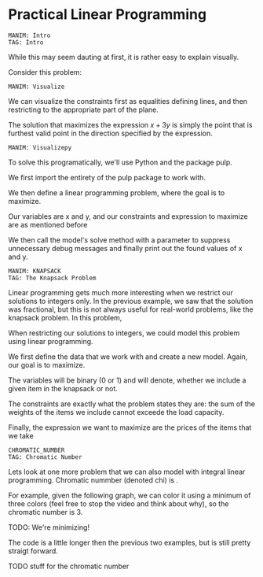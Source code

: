 # Practical Linear Programming

	MANIM: Intro
	TAG: Intro

<read the intro>

While this may seem dauting at first, it is rather easy to explain visually.

Consider this problem: <read the intro>

	MANIM: Visualize

We can visualize the constraints first as equalities defining lines, and then restricting to the appropriate part of the plane.

The solution that maximizes the expression $x + 3y$ is simply the point that is furthest valid point in the direction specified by the expression.

	MANIM: Visualizepy

To solve this programatically, we'll use Python and the package pulp.

We first import the entirety of the pulp package to work with.

We then define a linear programming problem, where the goal is to maximize.

Our variables are x and y, and our constraints and expression to maximize are as mentioned before

We then call the model's solve method with a parameter to suppress unnecessary debug messages and finally print out the found values of x and y.

	MANIM: KNAPSACK
	TAG: The Knapsack Problem

Linear programming gets much more interesting when we restrict our solutions to integers only. In the previous example, we saw that the solution was fractional, but this is not always useful for real-world problems, like the knapsack problem. In this problem, <read>

When restricting our solutions to integers, we could model this problem using linear programming.

We first define the data that we work with and create a new model. Again, our goal is to maximize.

The variables will be binary (0 or 1) and will denote, whether we include a given item in the knapsack or not.

The constraints are exactly what the problem states they are: the sum of the weights of the items we include cannot exceede the load capacity.

Finally, the expression we want to maximize are the prices of the items that we take

	CHROMATIC_NUMBER
	TAG: Chromatic Number

Lets look at one more problem that we can also model with integral linear programming. Chromatic nummber (denoted chi) is <read>.

For example, given the following graph, we can color it using a minimum of three colors (feel free to stop the video and think about why), so the chromatic number is 3.

TODO: We're minimizing!

The code is a little longer then the previous two examples, but is still pretty straigt forward.

TODO stuff for the chromatic number


